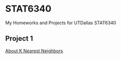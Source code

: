 # STAT6340
My Homeworks and Projects for UTDallas STAT6340

## Project 1

[About K Nearest Neighbors](https://github.com/rsrjohnson/STAT6340/tree/main/Projects/Mini%20Project%201)
